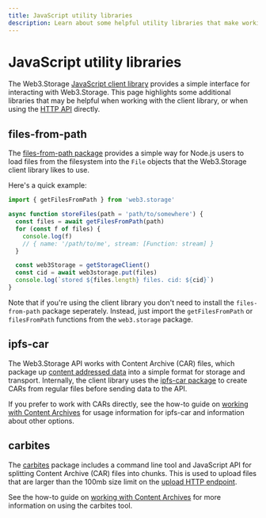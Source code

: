 ```yaml
---
title: JavaScript utility libraries
description: Learn about some helpful utility libraries that make working with Web3.Storage easier.
---
```


# JavaScript utility libraries

The Web3.Storage [JavaScript client library](./js-client-library.md) provides a simple interface for interacting with Web3.Storage. This page highlights some additional libraries that may be helpful when working with the client library, or when using the [HTTP API][reference-http-api] directly.

## files-from-path

The [files-from-path package][files-from-path] provides a simple way for Node.js users to load files from the filesystem into the `File` objects that the Web3.Storage client library likes to use.

Here's a quick example:

```js
import { getFilesFromPath } from 'web3.storage'

async function storeFiles(path = 'path/to/somewhere') {
  const files = await getFilesFromPath(path)
  for (const f of files) {
    console.log(f)
    // { name: '/path/to/me', stream: [Function: stream] }
  }

  const web3Storage = getStorageClient()
  const cid = await web3storage.put(files)
  console.log(`stored ${files.length} files. cid: ${cid}`)
}
```

Note that if you're using the client library you don't need to install the `files-from-path` package seperately. Instead, just import the `getFilesFromPath` or `filesFromPath` functions from the `web3.storage` package.

## ipfs-car

The Web3.Storage API works with Content Archive (CAR) files, which package up [content addressed data][concepts-content-addressing] into a simple format for storage and transport. Internally, the client library uses the [ipfs-car package][ipfs-car] to create CARs from regular files before sending data to the API.

If you prefer to work with CARs directly, see the how-to guide on [working with Content Archives][howto-car] for usage information for ipfs-car and information about other options.

## carbites

The [carbites](https://github.com/nftstorage/carbites) package includes a command line tool and JavaScript API for splitting Content Archive (CAR) files into chunks. This is used to upload files that are larger than the 100mb size limit on the [upload HTTP endpoint][reference-http-post-car].

See the how-to guide on [working with Content Archives][howto-car] for more information on using the carbites tool.

[concepts-content-addressing]: ../concepts/content-addressing.md
[reference-http-api]: ../http-api/
[reference-http-post-car]: ../http-api/#operation/post-car
[howto-car]: ../how-tos/work-with-car-files.md

[files-from-path]: https://github.com/web3-storage/files-from-path
[ipfs-car]: https://github.com/web3-storage/ipfs-car
